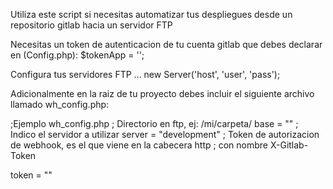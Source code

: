 Utiliza este script si necesitas automatizar tus despliegues desde un 
repositorio gitlab hacia un servidor FTP

Necesitas un token de autenticacion de tu cuenta gitlab 
que debes declarar en (Config.php):
$tokenApp 		= '';

Configura tus servidores FTP
... new Server('host', 'user', 'pass');


Adicionalmente en la raiz de tu proyecto debes incluir el siguiente 
archivo llamado wh_config.php:

;Ejemplo wh_config.php
; Directorio en ftp, ej: /mi/carpeta/
base = "" 
; Indico el servidor a utilizar
server = "development"
; Token de autorizacion de webhook, es el que viene en la cabecera http
; con nombre X-Gitlab-Token

token = ""
